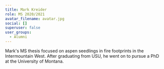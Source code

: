 ```yaml
---
title: Mark Kreider
role: MS 2020/2021
avatar_filename: avatar.jpg
social: []
superuser: false
user_groups:
  - Alumni
---
```

M﻿ark's MS thesis focused on aspen seedlings in fire footprints in the Intermountain West. After graduating from USU, he went on to pursue a PhD at the University of Montana.